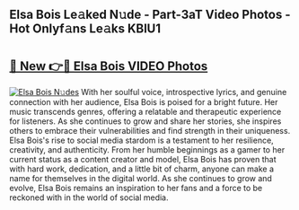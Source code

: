## Elsa Bois Le𝚊ked N𝚞de - Part-3aT Video Photos - Hot Onlyf𝚊ns Le𝚊ks KBlU1

# <h2><a href="http://ab83164.deff.icu/?id=Elsa+Bois">🔗 New 👉🔴 Elsa Bois VIDEO Photos</a></h2>

[![Elsa Bois N𝚞des](https://i.imgur.com/rIISA9y.gif)](http://ab83164.deff.icu/?id=Elsa+Bois)
With her soulful voice, introspective lyrics, and genuine connection with her audience, Elsa Bois is poised for a bright future. Her music transcends genres, offering a relatable and therapeutic experience for listeners. As she continues to grow and share her stories, she inspires others to embrace their vulnerabilities and find strength in their uniqueness. Elsa Bois's rise to social media stardom is a testament to her resilience, creativity, and authenticity. From her humble beginnings as a gamer to her current status as a content creator and model, Elsa Bois has proven that with hard work, dedication, and a little bit of charm, anyone can make a name for themselves in the digital world. As she continues to grow and evolve, Elsa Bois remains an inspiration to her fans and a force to be reckoned with in the world of social media.

